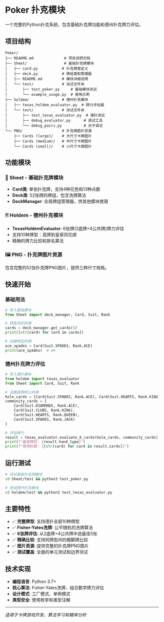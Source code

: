 # Poker 扑克模块

一个完整的Python扑克系统，包含基础扑克牌功能和德州扑克牌力评估。

## 项目结构

```
Poker/
├── README.md              # 项目说明文档
├── Sheet/                 # 基础扑克牌模块
│   ├── card.py           # 扑克牌类定义
│   ├── deck.py           # 牌组类和管理器
│   ├── README.md         # 模块详细说明
│   └── test/             # 测试文件夹
│       ├── test_poker.py     # 基础模块测试
│       └── example_usage.py  # 使用示例
├── holdem/               # 德州扑克模块
│   ├── texas_holdem_evaluator.py  # 牌力评估器
│   └── test/             # 测试文件夹
│       ├── test_texas_evaluator.py  # 德扑测试
│       ├── debug_evaluator.py      # 调试工具
│       └── debug_pairs.py          # 对子调试
└── PNG/                  # 扑克牌图片资源
    ├── Cards (large)/    # 大尺寸卡牌图片
    ├── Cards (medium)/   # 中尺寸卡牌图片
    └── Cards (small)/    # 小尺寸卡牌图片
```

## 功能模块

### 📇 Sheet - 基础扑克牌模块
- **Card类**: 单张扑克牌，支持4种花色和13种点数
- **Deck类**: 52张牌的牌组，包含洗牌算法
- **DeckManager**: 全局牌组管理器，供其他模块使用

### 🃏 Holdem - 德州扑克模块  
- **TexasHoldemEvaluator**: 6张牌(2底牌+4公共牌)牌力评估
- 支持10种牌型：高牌到皇家同花顺
- 精确的牌力比较和排名算法

### 🖼️ PNG - 扑克牌图片资源
包含完整的52张扑克牌PNG图片，提供三种尺寸规格。

## 快速开始

### 基础用法

```python
# 导入基础模块
from Sheet import deck_manager, Card, Suit, Rank

# 获取洗好的牌
cards = deck_manager.get_cards(5)
print([str(card) for card in cards])

# 创建特定的牌
ace_spades = Card(Suit.SPADES, Rank.ACE)
print(ace_spades)  # A♠
```

### 德州扑克牌力评估

```python
# 导入德扑模块
from holdem import texas_evaluator
from Sheet import Card, Suit, Rank

# 设置底牌和公共牌
hole_cards = [Card(Suit.SPADES, Rank.ACE), Card(Suit.HEARTS, Rank.KING)]
community_cards = [
    Card(Suit.DIAMONDS, Rank.ACE),
    Card(Suit.CLUBS, Rank.KING), 
    Card(Suit.HEARTS, Rank.QUEEN),
    Card(Suit.SPADES, Rank.JACK)
]

# 评估牌力
result = texas_evaluator.evaluate_6_cards(hole_cards, community_cards)
print(f"最佳牌型: {result.hand_type}")
print(f"使用的牌: {[str(card) for card in result.cards]}")
```

## 运行测试

```bash
# 测试基础扑克牌模块
cd Sheet/test && python3 test_poker.py

# 测试德州扑克模块  
cd holdem/test && python3 test_texas_evaluator.py
```

## 主要特性

- ✅ **完整牌型**: 支持德扑全部10种牌型
- ✅ **Fisher-Yates洗牌**: 公平随机的洗牌算法
- ✅ **6张牌评估**: 从2底牌+4公共牌中选最佳5张
- ✅ **精确比较**: 支持同牌型间的踢脚牌比较
- ✅ **图片资源**: 提供完整的扑克牌PNG图片
- ✅ **测试覆盖**: 全面的单元测试和边界测试

## 技术实现

- **编程语言**: Python 3.7+
- **核心算法**: Fisher-Yates洗牌、组合数学牌力评估
- **设计模式**: 工厂模式、单例模式
- **类型安全**: 使用枚举和类型注解

---

*适用于卡牌游戏开发、算法学习和概率分析*